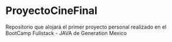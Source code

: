 
# ProyectoCineFinal
Repositorio que alojará el primer proyecto personal realizado en el BootCamp Fullstack - JAVA de Generation Mexico
